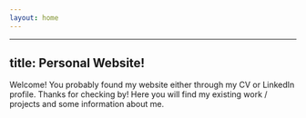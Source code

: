 ```yaml
---
layout: home
---
```

---
title: Personal Website!
---
Welcome! You probably found my website either through my CV or LinkedIn profile. Thanks for checking by! Here you will find my existing work / projects and some information about me.
